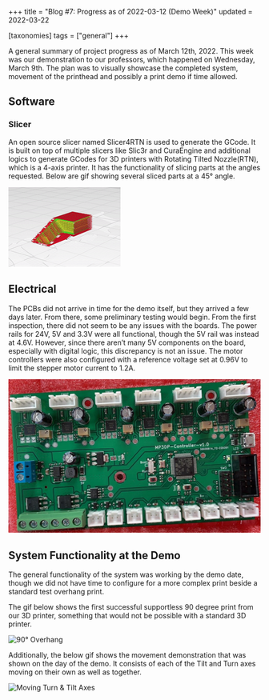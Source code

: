 +++
title = "Blog #7: Progress as of 2022-03-12 (Demo Week)"
updated = 2022-03-22

[taxonomies]
tags = ["general"]
+++

A general summary of project progress as of March 12th, 2022. This week was our
demonstration to our professors, which happened on Wednesday, March 9th. The
plan was to visually showcase the completed system, movement of the printhead
and possibly a print demo if time allowed.

<!-- more -->

## Software
### Slicer
An open source slicer named Slicer4RTN is used to generate the GCode. It is
built on top of multiple slicers like Slic3r and CuraEngine and additional
logics to generate GCodes for 3D printers with Rotating Tilted Nozzle(RTN),
which is a 4-axis printer. It has the functionality of slicing parts at the
angles requested. Below are gif showing several sliced parts at a 45° angle.

![Sliced 45° Part with Overhang](/media/2022-03-12/SlantedOverhang.gif)

## Electrical
The PCBs did not arrive in time for the demo itself, but they arrived a few days
later. From there, some preliminary testing would begin. From the first
inspection, there did not seem to be any issues with the boards. The power rails
for 24V, 5V and 3.3V were all functional, though the 5V rail was instead at
4.6V. However, since there aren’t many 5V components on the board, especially
with digital logic, this discrepancy is not an issue. The motor controllers were
also configured with a reference voltage set at 0.96V to limit the stepper motor
current to 1.2A.

![PCB](/media/2022-03-12/PCB.jpg)

## System Functionality at the Demo
The general functionality of the system was working by the demo date, though we
did not have time to configure for a more complex print beside a standard test
overhang print.

The gif below shows the first successful supportless 90 degree print from our 3D
printer, something that would not be possible with a standard 3D printer.

![90° Overhang](/media/2022-03-12/90deg-overhang.gif)

Additionally, the below gif shows the movement demonstration that was shown on
the day of the demo. It consists of each of the Tilt and Turn axes moving on
their own as well as together.

![Moving Turn & Tilt Axes](/media/2022-03-12/Movement.gif)
